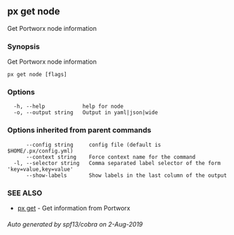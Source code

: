 ## px get node

Get Portworx node information

### Synopsis

Get Portworx node information

```
px get node [flags]
```

### Options

```
  -h, --help            help for node
  -o, --output string   Output in yaml|json|wide
```

### Options inherited from parent commands

```
      --config string     config file (default is $HOME/.px/config.yml)
      --context string    Force context name for the command
  -l, --selector string   Comma separated label selector of the form 'key=value,key=value'
      --show-labels       Show labels in the last column of the output
```

### SEE ALSO

* [px get](px_get.md)	 - Get information from Portworx

###### Auto generated by spf13/cobra on 2-Aug-2019
